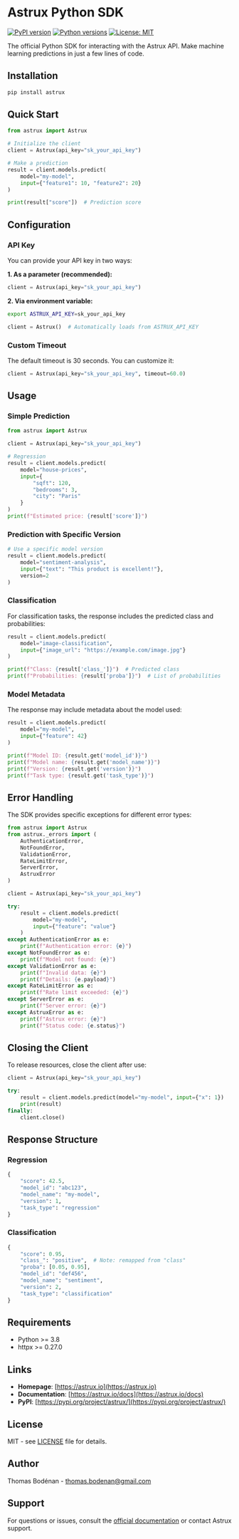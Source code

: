 # Astrux Python SDK

[![PyPI version](https://img.shields.io/pypi/v/astrux.svg)](https://pypi.org/project/astrux/)
[![Python versions](https://img.shields.io/pypi/pyversions/astrux.svg)](https://pypi.org/project/astrux/)
[![License: MIT](https://img.shields.io/badge/License-MIT-yellow.svg)](https://opensource.org/licenses/MIT)

The official Python SDK for interacting with the Astrux API. Make machine learning predictions in just a few lines of code.

## Installation

```bash
pip install astrux
```

## Quick Start

```python
from astrux import Astrux

# Initialize the client
client = Astrux(api_key="sk_your_api_key")

# Make a prediction
result = client.models.predict(
    model="my-model",
    input={"feature1": 10, "feature2": 20}
)

print(result["score"])  # Prediction score
```

## Configuration

### API Key

You can provide your API key in two ways:

**1. As a parameter (recommended):**
```python
client = Astrux(api_key="sk_your_api_key")
```

**2. Via environment variable:**
```bash
export ASTRUX_API_KEY=sk_your_api_key
```
```python
client = Astrux()  # Automatically loads from ASTRUX_API_KEY
```

### Custom Timeout

The default timeout is 30 seconds. You can customize it:

```python
client = Astrux(api_key="sk_your_api_key", timeout=60.0)
```

## Usage

### Simple Prediction

```python
from astrux import Astrux

client = Astrux(api_key="sk_your_api_key")

# Regression
result = client.models.predict(
    model="house-prices",
    input={
        "sqft": 120,
        "bedrooms": 3,
        "city": "Paris"
    }
)
print(f"Estimated price: {result['score']}")
```

### Prediction with Specific Version

```python
# Use a specific model version
result = client.models.predict(
    model="sentiment-analysis",
    input={"text": "This product is excellent!"},
    version=2
)
```

### Classification

For classification tasks, the response includes the predicted class and probabilities:

```python
result = client.models.predict(
    model="image-classification",
    input={"image_url": "https://example.com/image.jpg"}
)

print(f"Class: {result['class_']}")  # Predicted class
print(f"Probabilities: {result['proba']}")  # List of probabilities
```

### Model Metadata

The response may include metadata about the model used:

```python
result = client.models.predict(
    model="my-model",
    input={"feature": 42}
)

print(f"Model ID: {result.get('model_id')}")
print(f"Model name: {result.get('model_name')}")
print(f"Version: {result.get('version')}")
print(f"Task type: {result.get('task_type')}")
```

## Error Handling

The SDK provides specific exceptions for different error types:

```python
from astrux import Astrux
from astrux._errors import (
    AuthenticationError,
    NotFoundError,
    ValidationError,
    RateLimitError,
    ServerError,
    AstruxError
)

client = Astrux(api_key="sk_your_api_key")

try:
    result = client.models.predict(
        model="my-model",
        input={"feature": "value"}
    )
except AuthenticationError as e:
    print(f"Authentication error: {e}")
except NotFoundError as e:
    print(f"Model not found: {e}")
except ValidationError as e:
    print(f"Invalid data: {e}")
    print(f"Details: {e.payload}")
except RateLimitError as e:
    print(f"Rate limit exceeded: {e}")
except ServerError as e:
    print(f"Server error: {e}")
except AstruxError as e:
    print(f"Astrux error: {e}")
    print(f"Status code: {e.status}")
```

## Closing the Client

To release resources, close the client after use:

```python
client = Astrux(api_key="sk_your_api_key")

try:
    result = client.models.predict(model="my-model", input={"x": 1})
    print(result)
finally:
    client.close()
```

## Response Structure

### Regression
```python
{
    "score": 42.5,
    "model_id": "abc123",
    "model_name": "my-model",
    "version": 1,
    "task_type": "regression"
}
```

### Classification
```python
{
    "score": 0.95,
    "class_": "positive",  # Note: remapped from "class"
    "proba": [0.05, 0.95],
    "model_id": "def456",
    "model_name": "sentiment",
    "version": 2,
    "task_type": "classification"
}
```

## Requirements

- Python >= 3.8
- httpx >= 0.27.0

## Links

- **Homepage**: [https://astrux.io](https://astrux.io)
- **Documentation**: [https://astrux.io/docs](https://astrux.io/docs)
- **PyPI**: [https://pypi.org/project/astrux/](https://pypi.org/project/astrux/)

## License

MIT - see [LICENSE](LICENSE) file for details.

## Author

Thomas Bodénan - [thomas.bodenan@gmail.com](mailto:thomas.bodenan@gmail.com)

## Support

For questions or issues, consult the [official documentation](https://astrux.io/docs) or contact Astrux support.